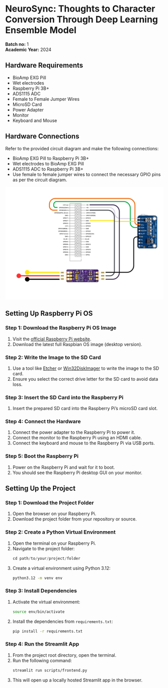 # NeuroSync: Thoughts to Character Conversion Through Deep Learning Ensemble Model

**Batch no:** 1  
**Academic Year:** 2024

## Hardware Requirements

- BioAmp EXG Pill
- Wet electrodes
- Raspberry Pi 3B+
- ADS1115 ADC
- Female to Female Jumper Wires
- MicroSD Card
- Power Adapter
- Monitor
- Keyboard and Mouse

## Hardware Connections

Refer to the provided circuit diagram and make the following connections:

- BioAmp EXG Pill to Raspberry Pi 3B+
- Wet electrodes to BioAmp EXG Pill
- ADS1115 ADC to Raspberry Pi 3B+
- Use female to female jumper wires to connect the necessary GPIO pins as per the circuit diagram.
 
![Circuit Diagram](complete_circuit_diagram.png)

## Setting Up Raspberry Pi OS

### Step 1: Download the Raspberry Pi OS Image

1. Visit the [official Raspberry Pi website](https://www.raspberrypi.org/software/).
2. Download the latest full Raspbian OS image (desktop version).

### Step 2: Write the Image to the SD Card

1. Use a tool like [Etcher](https://www.balena.io/etcher/) or [Win32DiskImager](https://sourceforge.net/projects/win32diskimager/) to write the image to the SD card.
2. Ensure you select the correct drive letter for the SD card to avoid data loss.

### Step 3: Insert the SD Card into the Raspberry Pi

1. Insert the prepared SD card into the Raspberry Pi’s microSD card slot.

### Step 4: Connect the Hardware

1. Connect the power adapter to the Raspberry Pi to power it.
2. Connect the monitor to the Raspberry Pi using an HDMI cable.
3. Connect the keyboard and mouse to the Raspberry Pi via USB ports.

### Step 5: Boot the Raspberry Pi

1. Power on the Raspberry Pi and wait for it to boot.
2. You should see the Raspberry Pi desktop GUI on your monitor.

## Setting Up the Project

### Step 1: Download the Project Folder

1. Open the browser on your Raspberry Pi.
2. Download the project folder from your repository or source.

### Step 2: Create a Python Virtual Environment

1. Open the terminal on your Raspberry Pi.
2. Navigate to the project folder:
    ```python
    cd path/to/your/project/folder
    ```
3. Create a virtual environment using Python 3.12:
    ```bash
    python3.12 -m venv env
    ```

### Step 3: Install Dependencies

1. Activate the virtual environment:
    ```bash
    source env/bin/activate
    ```
2. Install the dependencies from `requirements.txt`:
    ```bash
    pip install -r requirements.txt
    ```

### Step 4: Run the Streamlit App

1. From the project root directory, open the terminal.
2. Run the following command:
    ```bash
    streamlit run scripts/frontend.py
    ```
3. This will open up a locally hosted Streamlit app in the browser.
